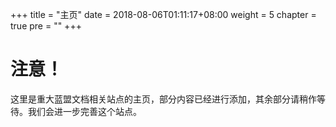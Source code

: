 +++
title = "主页"
date = 2018-08-06T01:11:17+08:00
weight = 5
chapter = true
pre = ""
+++

# 注意！
这里是重大蓝盟文档相关站点的主页，部分内容已经进行添加，其余部分请稍作等待。我们会进一步完善这个站点。
